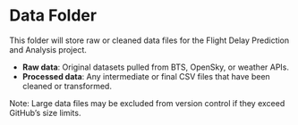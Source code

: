 # Data Folder

This folder will store raw or cleaned data files for the Flight Delay Prediction and Analysis project.

- **Raw data**: Original datasets pulled from BTS, OpenSky, or weather APIs.
- **Processed data**: Any intermediate or final CSV files that have been cleaned or transformed.

Note: Large data files may be excluded from version control if they exceed GitHub’s size limits.
